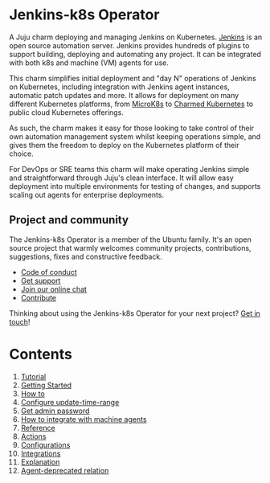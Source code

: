 # Jenkins-k8s Operator

A Juju charm deploying and managing Jenkins on Kubernetes. [Jenkins](https://www.jenkins.io/) is an open source automation server. Jenkins provides hundreds of plugins to support building, deploying and automating any project. It can be integrated with both k8s and machine (VM) agents for use.

This charm simplifies initial deployment and "day N" operations of Jenkins on Kubernetes, including integration with Jenkins agent instances, automatic patch updates and more. It allows for deployment on many different Kubernetes platforms, from [MicroK8s](https://microk8s.io/) to [Charmed Kubernetes](https://ubuntu.com/kubernetes) to public cloud Kubernetes offerings.

As such, the charm makes it easy for those looking to take control of their own automation management system whilst keeping operations simple, and gives them the freedom to deploy on the Kubernetes platform of their choice.

For DevOps or SRE teams this charm will make operating Jenkins simple and straightforward through Juju's clean interface. It will allow easy deployment into multiple environments for testing of changes, and supports scaling out agents for enterprise deployments.

## Project and community

The Jenkins-k8s Operator is a member of the Ubuntu family. It's an open source project that warmly welcomes community projects, contributions, suggestions, fixes and constructive feedback.

- [Code of conduct](https://ubuntu.com/community/code-of-conduct)
- [Get support](https://discourse.charmhub.io/)
- [Join our online chat](https://chat.charmhub.io/charmhub/channels/charm-dev)
- [Contribute](Contribute)

Thinking about using the Jenkins-k8s Operator for your next project? [Get in touch](https://chat.charmhub.io/charmhub/channels/charm-dev)!

# Contents

1. [Tutorial](tutorial)
  1. [Getting Started](tutorial/getting-started.md)
1. [How to](how-to)
  1. [Configure update-time-range](how-to/configure-update-time-range.md)
  1. [Get admin password](how-to/get-admin-password.md)
  1. [How to integrate with machine agents](how-to/integrate-with-machine-agents.md)
1. [Reference](reference)
  1. [Actions](reference/actions.md)
  1. [Configurations](reference/configurations.md)
  1. [Integrations](reference/integrations.md)
1. [Explanation](explanation)
  1. [Agent-deprecated relation](explanation/agent-deprecated-relation.md)